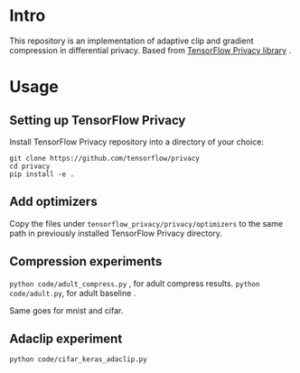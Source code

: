# Intro

This repository is an implementation of adaptive clip and gradient compression in differential privacy. Based from [TensorFlow Privacy library](https://github.com/tensorflow/privacy) . 
# Usage

## Setting up TensorFlow Privacy
Install TensorFlow Privacy repository into a directory of your choice:

```
git clone https://github.com/tensorflow/privacy
cd privacy
pip install -e .
```
## Add optimizers

Copy the files under `tensorflow_privacy/privacy/optimizers` to the same path in previously installed TensorFlow Privacy directory.

## Compression experiments

`python code/adult_compress.py` , for adult compress results.
`python code/adult.py`, for adult baseline . 

Same goes for mnist and cifar.

## Adaclip experiment
`python code/cifar_keras_adaclip.py`
